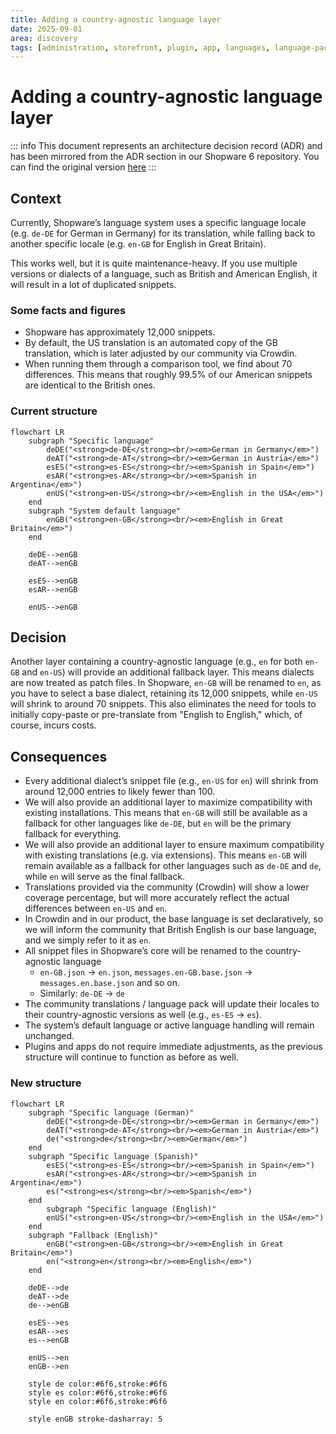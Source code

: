 ```yaml
---
title: Adding a country-agnostic language layer
date: 2025-09-01
area: discovery
tags: [administration, storefront, plugin, app, languages, language-pack, translations, crowdin]
---
```


# Adding a country-agnostic language layer

::: info
This document represents an architecture decision record (ADR) and has been mirrored from the ADR section in our Shopware 6 repository.
You can find the original version [here](https://github.com/shopware/shopware/blob/trunk/adr/2025-09-01-adding-a-country-agnostic-language-layer.md)
:::

## Context
Currently, Shopware’s language system uses a specific language locale (e.g. `de-DE` for German in Germany) for its translation, while falling back to another specific locale (e.g. `en-GB` for English in Great Britain).

This works well, but it is quite maintenance-heavy. If you use multiple versions or dialects of a language, such as British and American English, it will result in a lot of duplicated snippets.

### Some facts and figures
- Shopware has approximately 12,000 snippets.
- By default, the US translation is an automated copy of the GB translation, which is later adjusted by our community via Crowdin.
- When running them through a comparison tool, we find about 70 differences. This means that roughly 99.5% of our American snippets are identical to the British ones.

### Current structure

```mermaid
flowchart LR
    subgraph "Specific language"
        deDE("<strong>de-DE</strong><br/><em>German in Germany</em>")
        deAT("<strong>de-AT</strong><br/><em>German in Austria</em>")
        esES("<strong>es-ES</strong><br/><em>Spanish in Spain</em>")
        esAR("<strong>es-AR</strong><br/><em>Spanish in Argentina</em>")
        enUS("<strong>en-US</strong><br/><em>English in the USA</em>")
    end
    subgraph "System default language"
        enGB("<strong>en-GB</strong><br/><em>English in Great Britain</em>")
    end
        
    deDE-->enGB
    deAT-->enGB

    esES-->enGB
    esAR-->enGB
    
    enUS-->enGB
```

## Decision
Another layer containing a country-agnostic language (e.g., `en` for both `en-GB` and `en-US`) will provide an additional fallback layer. This means dialects are now treated as patch files. In Shopware, `en-GB` will be renamed to `en`, as you have to select a base dialect, retaining its 12,000 snippets, while `en-US` will shrink to around 70 snippets. This also eliminates the need for tools to initially copy-paste or pre-translate from "English to English," which, of course, incurs costs.

## Consequences
- Every additional dialect’s snippet file (e.g., `en-US` for `en`) will shrink from around 12,000 entries to likely fewer than 100.
- We will also provide an additional layer to maximize compatibility with existing installations. This means that `en-GB` will still be available as a fallback for other languages like `de-DE`, but `en` will be the primary fallback for everything.
- We will also provide an additional layer to ensure maximum compatibility with existing translations (e.g. via extensions). This means `en-GB` will remain available as a fallback for other languages such as `de-DE` and `de`, while `en` will serve as the final fallback.
- Translations provided via the community (Crowdin) will show a lower coverage percentage, but will more accurately reflect the actual differences between `en-US` and `en`.
- In Crowdin and in our product, the base language is set declaratively, so we will inform the community that British English is our base language, and we simply refer to it as `en`.
- All snippet files in Shopware’s core will be renamed to the country-agnostic language
    - `en-GB.json` -> `en.json`, `messages.en-GB.base.json` -> `messages.en.base.json` and so on.
    - Similarly: `de-DE` -> `de`
- The community translations / language pack will update their locales to their country-agnostic versions as well (e.g., `es-ES` -> `es`).
- The system’s default language or active language handling will remain unchanged.
- Plugins and apps do not require immediate adjustments, as the previous structure will continue to function as before as well.

### New structure

```mermaid
flowchart LR
    subgraph "Specific language (German)"
        deDE("<strong>de-DE</strong><br/><em>German in Germany</em>")
        deAT("<strong>de-AT</strong><br/><em>German in Austria</em>")
        de("<strong>de</strong><br/><em>German</em>")
    end
    subgraph "Specific language (Spanish)"
        esES("<strong>es-ES</strong><br/><em>Spanish in Spain</em>")
        esAR("<strong>es-AR</strong><br/><em>Spanish in Argentina</em>")
        es("<strong>es</strong><br/><em>Spanish</em>")
    end
        subgraph "Specific language (English)"
        enUS("<strong>en-US</strong><br/><em>English in the USA</em>")
    end
    subgraph "Fallback (English)"
        enGB("<strong>en-GB</strong><br/><em>English in Great Britain</em>")
        en("<strong>en</strong><br/><em>English</em>")
    end

    deDE-->de
    deAT-->de
    de-->enGB

    esES-->es
    esAR-->es
    es-->enGB

    enUS-->en
    enGB-->en

    style de color:#6f6,stroke:#6f6
    style es color:#6f6,stroke:#6f6
    style en color:#6f6,stroke:#6f6
    
    style enGB stroke-dasharray: 5
```
